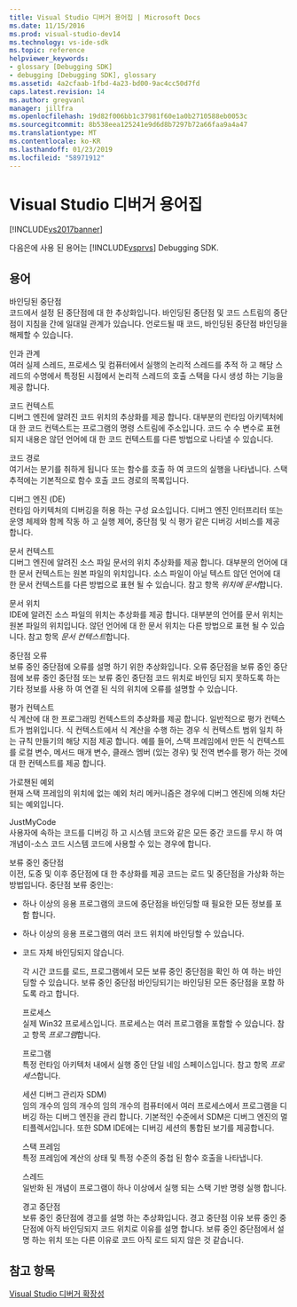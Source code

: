 ```yaml
---
title: Visual Studio 디버거 용어집 | Microsoft Docs
ms.date: 11/15/2016
ms.prod: visual-studio-dev14
ms.technology: vs-ide-sdk
ms.topic: reference
helpviewer_keywords:
- glossary [Debugging SDK]
- debugging [Debugging SDK], glossary
ms.assetid: 4a2cfaab-1fbd-4a23-bd00-9ac4cc50d7fd
caps.latest.revision: 14
ms.author: gregvanl
manager: jillfra
ms.openlocfilehash: 19d82f006bb1c37981f60e1a0b2710588eb0053c
ms.sourcegitcommit: 8b538eea125241e9d6d8b7297b72a66faa9a4a47
ms.translationtype: MT
ms.contentlocale: ko-KR
ms.lasthandoff: 01/23/2019
ms.locfileid: "58971912"
---
```

# <a name="visual-studio-debugger-glossary"></a>Visual Studio 디버거 용어집
[!INCLUDE[vs2017banner](../../../includes/vs2017banner.md)]

다음은에 사용 된 용어는 [!INCLUDE[vsprvs](../../../includes/vsprvs-md.md)] Debugging SDK.  
  
## <a name="terms"></a>용어  
 바인딩된 중단점  
 코드에서 설정 된 중단점에 대 한 추상화입니다. 바인딩된 중단점 및 코드 스트림의 중단점이 지침을 간에 일대일 관계가 있습니다. 언로드될 때 코드, 바인딩된 중단점 바인딩을 해제할 수 있습니다.  
  
 인과 관계  
 여러 실제 스레드, 프로세스 및 컴퓨터에서 실행의 논리적 스레드를 추적 하 고 해당 스레드의 수명에서 특정된 시점에서 논리적 스레드의 호출 스택을 다시 생성 하는 기능을 제공 합니다.  
  
 코드 컨텍스트  
 디버그 엔진에 알려진 코드 위치의 추상화를 제공 합니다. 대부분의 런타임 아키텍처에 대 한 코드 컨텍스트는 프로그램의 명령 스트림에 주소입니다. 코드 수 수 변수로 표현 되지 내용은 않던 언어에 대 한 코드 컨텍스트를 다른 방법으로 나타낼 수 있습니다.  
  
 코드 경로  
 여기서는 분기를 취하게 됩니다 또는 함수를 호출 하 여 코드의 실행을 나타냅니다. 스택 추적에는 기본적으로 함수 호출 코드 경로의 목록입니다.  
  
 디버그 엔진 (DE)  
 런타임 아키텍처의 디버깅을 허용 하는 구성 요소입니다. 디버그 엔진 인터프리터 또는 운영 체제와 함께 작동 하 고 실행 제어, 중단점 및 식 평가 같은 디버깅 서비스를 제공 합니다.  
  
 문서 컨텍스트  
 디버그 엔진에 알려진 소스 파일 문서의 위치 추상화를 제공 합니다. 대부분의 언어에 대 한 문서 컨텍스트는 원본 파일의 위치입니다. 소스 파일이 아닐 텍스트 않던 언어에 대 한 문서 컨텍스트를 다른 방법으로 표현 될 수 있습니다. 참고 항목 *위치에 문서*합니다.  
  
 문서 위치  
 IDE에 알려진 소스 파일의 위치는 추상화를 제공 합니다. 대부분의 언어를 문서 위치는 원본 파일의 위치입니다. 않던 언어에 대 한 문서 위치는 다른 방법으로 표현 될 수 있습니다. 참고 항목 *문서 컨텍스트*합니다.  
  
 중단점 오류  
 보류 중인 중단점에 오류를 설명 하기 위한 추상화입니다. 오류 중단점을 보류 중인 중단점에 보류 중인 중단점 또는 보류 중인 중단점 코드 위치로 바인딩 되지 못하도록 하는 기타 정보를 사용 하 여 연결 된 식의 위치에 오류를 설명할 수 있습니다.  
  
 평가 컨텍스트  
 식 계산에 대 한 프로그래밍 컨텍스트의 추상화를 제공 합니다. 일반적으로 평가 컨텍스트가 범위입니다. 식 컨텍스트에서 식 계산을 수행 하는 경우 식 컨텍스트 범위 일치 하는 규칙 만들기의 해당 지점 제공 합니다. 예를 들어, 스택 프레임에서 만든 식 컨텍스트를 로컬 변수, 메서드 매개 변수, 클래스 멤버 (있는 경우) 및 전역 변수를 평가 하는 것에 대 한 컨텍스트를 제공 합니다.  
  
 가로챈된 예외  
 현재 스택 프레임의 위치에 없는 예외 처리 메커니즘은 경우에 디버그 엔진에 의해 차단 되는 예외입니다.  
  
 JustMyCode  
 사용자에 속하는 코드를 디버깅 하 고 시스템 코드와 같은 모든 중간 코드를 무시 하 여 개념이-소스 코드 시스템 코드에 사용할 수 있는 경우에 합니다.  
  
 보류 중인 중단점  
 이전, 도중 및 이후 중단점에 대 한 추상화를 제공 코드는 로드 및 중단점을 가상화 하는 방법입니다. 중단점 보류 중인는:  
  
- 하나 이상의 응용 프로그램의 코드에 중단점을 바인딩할 때 필요한 모든 정보를 포함 합니다.  
  
- 하나 이상의 응용 프로그램의 여러 코드 위치에 바인딩할 수 있습니다.  
  
- 코드 자체 바인딩되지 않습니다.  
  
  각 시간 코드를 로드, 프로그램에서 모든 보류 중인 중단점을 확인 하 여 하는 바인딩할 수 있습니다. 보류 중인 중단점 바인딩되기는 바인딩된 모든 중단점을 포함 하도록 라고 합니다.  
  
  프로세스  
  실제 Win32 프로세스입니다. 프로세스는 여러 프로그램을 포함할 수 있습니다. 참고 항목 *프로그램*합니다.  
  
  프로그램  
  특정 런타임 아키텍처 내에서 실행 중인 단일 네임 스페이스입니다. 참고 항목 *프로세스*합니다.  
  
  세션 디버그 관리자 SDM)  
  임의 개수의 임의 개수의 임의 개수의 컴퓨터에서 여러 프로세스에서 프로그램을 디버깅 하는 디버그 엔진을 관리 합니다. 기본적인 수준에서 SDM은 디버그 엔진의 멀티플렉서입니다. 또한 SDM IDE에는 디버깅 세션의 통합된 보기를 제공합니다.  
  
  스택 프레임  
  특정 프레임에 계산의 상태 및 특정 수준의 중첩 된 함수 호출을 나타냅니다.  
  
  스레드  
  일반화 된 개념이 프로그램이 하나 이상에서 실행 되는 스택 기반 명령 실행 합니다.  
  
  경고 중단점  
  보류 중인 중단점에 경고를 설명 하는 추상화입니다. 경고 중단점 이유 보류 중인 중단점에 아직 바인딩되지 코드 위치로 이유를 설명 합니다. 보류 중인 중단점에서 설명 하는 위치 또는 다른 이유로 코드 아직 로드 되지 않은 것 같습니다.  
  
## <a name="see-also"></a>참고 항목  
 [Visual Studio 디버거 확장성](../../../extensibility/debugger/visual-studio-debugger-extensibility.md)
